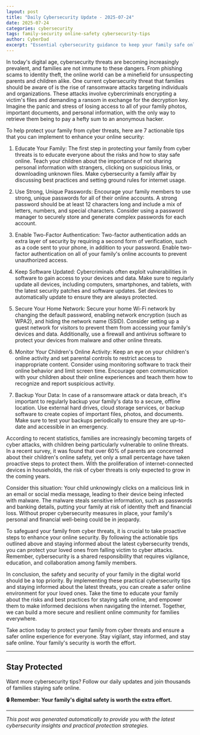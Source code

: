```yaml
---
layout: post
title: "Daily Cybersecurity Update - 2025-07-24"
date: 2025-07-24
categories: cybersecurity
tags: family-security online-safety cybersecurity-tips
author: CyberDad
excerpt: "Essential cybersecurity guidance to keep your family safe online"
---
```


In today's digital age, cybersecurity threats are becoming increasingly prevalent, and families are not immune to these dangers. From phishing scams to identity theft, the online world can be a minefield for unsuspecting parents and children alike. One current cybersecurity threat that families should be aware of is the rise of ransomware attacks targeting individuals and organizations. These attacks involve cybercriminals encrypting a victim's files and demanding a ransom in exchange for the decryption key. Imagine the panic and stress of losing access to all of your family photos, important documents, and personal information, with the only way to retrieve them being to pay a hefty sum to an anonymous hacker.

To help protect your family from cyber threats, here are 7 actionable tips that you can implement to enhance your online security:

1. Educate Your Family: The first step in protecting your family from cyber threats is to educate everyone about the risks and how to stay safe online. Teach your children about the importance of not sharing personal information with strangers, clicking on suspicious links, or downloading unknown files. Make cybersecurity a family affair by discussing best practices and setting ground rules for internet usage.

2. Use Strong, Unique Passwords: Encourage your family members to use strong, unique passwords for all of their online accounts. A strong password should be at least 12 characters long and include a mix of letters, numbers, and special characters. Consider using a password manager to securely store and generate complex passwords for each account.

3. Enable Two-Factor Authentication: Two-factor authentication adds an extra layer of security by requiring a second form of verification, such as a code sent to your phone, in addition to your password. Enable two-factor authentication on all of your family's online accounts to prevent unauthorized access.

4. Keep Software Updated: Cybercriminals often exploit vulnerabilities in software to gain access to your devices and data. Make sure to regularly update all devices, including computers, smartphones, and tablets, with the latest security patches and software updates. Set devices to automatically update to ensure they are always protected.

5. Secure Your Home Network: Secure your home Wi-Fi network by changing the default password, enabling network encryption (such as WPA2), and hiding the network name (SSID). Consider setting up a guest network for visitors to prevent them from accessing your family's devices and data. Additionally, use a firewall and antivirus software to protect your devices from malware and other online threats.

6. Monitor Your Children's Online Activity: Keep an eye on your children's online activity and set parental controls to restrict access to inappropriate content. Consider using monitoring software to track their online behavior and limit screen time. Encourage open communication with your children about their online experiences and teach them how to recognize and report suspicious activity.

7. Backup Your Data: In case of a ransomware attack or data breach, it's important to regularly backup your family's data to a secure, offline location. Use external hard drives, cloud storage services, or backup software to create copies of important files, photos, and documents. Make sure to test your backups periodically to ensure they are up-to-date and accessible in an emergency.

According to recent statistics, families are increasingly becoming targets of cyber attacks, with children being particularly vulnerable to online threats. In a recent survey, it was found that over 60% of parents are concerned about their children's online safety, yet only a small percentage have taken proactive steps to protect them. With the proliferation of internet-connected devices in households, the risk of cyber threats is only expected to grow in the coming years.

Consider this situation: Your child unknowingly clicks on a malicious link in an email or social media message, leading to their device being infected with malware. The malware steals sensitive information, such as passwords and banking details, putting your family at risk of identity theft and financial loss. Without proper cybersecurity measures in place, your family's personal and financial well-being could be in jeopardy.

To safeguard your family from cyber threats, it is crucial to take proactive steps to enhance your online security. By following the actionable tips outlined above and staying informed about the latest cybersecurity trends, you can protect your loved ones from falling victim to cyber attacks. Remember, cybersecurity is a shared responsibility that requires vigilance, education, and collaboration among family members.

In conclusion, the safety and security of your family in the digital world should be a top priority. By implementing these practical cybersecurity tips and staying informed about the latest threats, you can create a safer online environment for your loved ones. Take the time to educate your family about the risks and best practices for staying safe online, and empower them to make informed decisions when navigating the internet. Together, we can build a more secure and resilient online community for families everywhere.

Take action today to protect your family from cyber threats and ensure a safer online experience for everyone. Stay vigilant, stay informed, and stay safe online. Your family's security is worth the effort.

---

## Stay Protected

Want more cybersecurity tips? Follow our daily updates and join thousands of families staying safe online.

**🔒 Remember: Your family's digital safety is worth the extra effort.**

---
*This post was generated automatically to provide you with the latest cybersecurity insights and practical protection strategies.*
